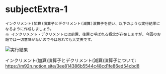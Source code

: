 # subjectExtra-1

```
インクリメント(加算)演算子とデクリメント(減算)演算子を使い、以下のような実行結果になるように作成しましょう。
※ インクリメント・デクリメントには前置、後置と呼ばれる概念が存在しますが、今回のお題では一切意味がないので今は忘れても大丈夫です。
```

![実行結果](https://cdn.discordapp.com/attachments/985740029756334091/985816307171737600/unknown.png)

インクリメント(加算)演算子とデクリメント(減算)演算子について: https://m92n.notion.site/3ee814386b5544c48cd1fe86ed54cbd8
